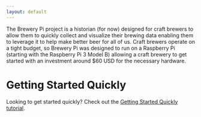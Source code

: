 ```yaml
---
layout: default
---
```


The Brewery Pi project is a historian (for now) designed for craft brewers to allow them to quickly collect and visualize their brewing data enabling them to leverage it to help make better beer for all of us. Craft brewers operate on a tight budget, so Brewery Pi was designed to run on a Raspberry Pi (starting with the Raspberry Pi 3 Model B) allowing a craft brewery to get started with an investment around $60 USD for the necessary hardware.

# Getting Started Quickly

Looking to get started quickly? Check out the [Getting Started Quickly tutorial](https://github.com/DeschutesBrewery/brewerypi/wiki/Getting-Started-Quickly).
